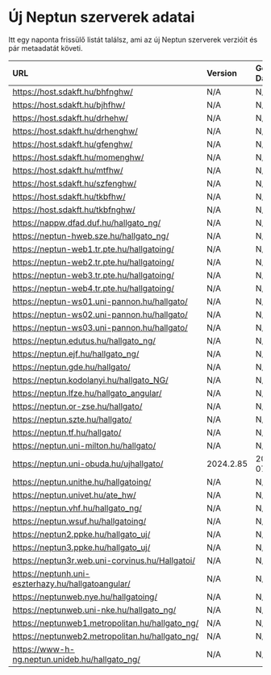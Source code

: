 # Új Neptun szerverek adatai

Itt egy naponta frissülő listát találsz, ami az új Neptun szerverek verzióit és pár metaadatát követi.

| URL                                                | Version   | Generation Date     | Organization Name | Captcha Required |
|:-------------------------------------------------|:--------|:------------------|:----------------|:---------------|
| https://host.sdakft.hu/bhfnghw/                    | N/A       | N/A                 | N/A               | N/A              |
| https://host.sdakft.hu/bjhfhw/                     | N/A       | N/A                 | N/A               | N/A              |
| https://host.sdakft.hu/drhehw/                     | N/A       | N/A                 | N/A               | N/A              |
| https://host.sdakft.hu/drhenghw/                   | N/A       | N/A                 | N/A               | N/A              |
| https://host.sdakft.hu/gfenghw/                    | N/A       | N/A                 | N/A               | N/A              |
| https://host.sdakft.hu/momenghw/                   | N/A       | N/A                 | N/A               | N/A              |
| https://host.sdakft.hu/mtfhw/                      | N/A       | N/A                 | N/A               | N/A              |
| https://host.sdakft.hu/szfenghw/                   | N/A       | N/A                 | N/A               | N/A              |
| https://host.sdakft.hu/tkbfhw/                     | N/A       | N/A                 | N/A               | N/A              |
| https://host.sdakft.hu/tkbfnghw/                   | N/A       | N/A                 | N/A               | N/A              |
| https://nappw.dfad.duf.hu/hallgato_ng/             | N/A       | N/A                 | N/A               | N/A              |
| https://neptun-hweb.sze.hu/hallgato_ng/            | N/A       | N/A                 | N/A               | N/A              |
| https://neptun-web1.tr.pte.hu/hallgatoing/         | N/A       | N/A                 | N/A               | N/A              |
| https://neptun-web2.tr.pte.hu/hallgatoing/         | N/A       | N/A                 | N/A               | N/A              |
| https://neptun-web3.tr.pte.hu/hallgatoing/         | N/A       | N/A                 | N/A               | N/A              |
| https://neptun-web4.tr.pte.hu/hallgatoing/         | N/A       | N/A                 | N/A               | N/A              |
| https://neptun-ws01.uni-pannon.hu/hallgato/        | N/A       | N/A                 | N/A               | N/A              |
| https://neptun-ws02.uni-pannon.hu/hallgato/        | N/A       | N/A                 | N/A               | N/A              |
| https://neptun-ws03.uni-pannon.hu/hallgato/        | N/A       | N/A                 | N/A               | N/A              |
| https://neptun.edutus.hu/hallgato_ng/              | N/A       | N/A                 | N/A               | N/A              |
| https://neptun.ejf.hu/hallgato_ng/                 | N/A       | N/A                 | N/A               | N/A              |
| https://neptun.gde.hu/hallgato/                    | N/A       | N/A                 | N/A               | N/A              |
| https://neptun.kodolanyi.hu/hallgato_NG/           | N/A       | N/A                 | N/A               | N/A              |
| https://neptun.lfze.hu/hallgato_angular/           | N/A       | N/A                 | N/A               | N/A              |
| https://neptun.or-zse.hu/hallgato/                 | N/A       | N/A                 | N/A               | N/A              |
| https://neptun.szte.hu/hallgato/                   | N/A       | N/A                 | N/A               | N/A              |
| https://neptun.tf.hu/hallgato/                     | N/A       | N/A                 | N/A               | N/A              |
| https://neptun.uni-milton.hu/hallgato/             | N/A       | N/A                 | N/A               | N/A              |
| https://neptun.uni-obuda.hu/ujhallgato/            | 2024.2.85 | 2025-10-07T14:39:13 | Óbudai Egyetem    | 3                |
| https://neptun.unithe.hu/hallgatoing/              | N/A       | N/A                 | N/A               | N/A              |
| https://neptun.univet.hu/ate_hw/                   | N/A       | N/A                 | N/A               | N/A              |
| https://neptun.vhf.hu/hallgato_ng/                 | N/A       | N/A                 | N/A               | N/A              |
| https://neptun.wsuf.hu/hallgatoing/                | N/A       | N/A                 | N/A               | N/A              |
| https://neptun2.ppke.hu/hallgato_uj/               | N/A       | N/A                 | N/A               | N/A              |
| https://neptun3.ppke.hu/hallgato_uj/               | N/A       | N/A                 | N/A               | N/A              |
| https://neptun3r.web.uni-corvinus.hu/Hallgatoi/    | N/A       | N/A                 | N/A               | N/A              |
| https://neptunh.uni-eszterhazy.hu/hallgatoangular/ | N/A       | N/A                 | N/A               | N/A              |
| https://neptunweb.nye.hu/hallgatoing/              | N/A       | N/A                 | N/A               | N/A              |
| https://neptunweb.uni-nke.hu/hallgato_ng/          | N/A       | N/A                 | N/A               | N/A              |
| https://neptunweb1.metropolitan.hu/hallgato_ng/    | N/A       | N/A                 | N/A               | N/A              |
| https://neptunweb2.metropolitan.hu/hallgato_ng/    | N/A       | N/A                 | N/A               | N/A              |
| https://www-h-ng.neptun.unideb.hu/hallgato_ng/     | N/A       | N/A                 | N/A               | N/A              |